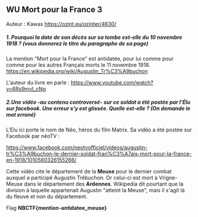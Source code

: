 
## WU Mort pour la France 3

Auteur : Kawas
<https://ozint.eu/ozinter/4630/>


##### 1. Pourquoi la date de son décès sur sa tombe est-elle du 10 novembre 1918 ? (vous donnerez le titre du paragraphe de sa page)

La mention "Mort pour la France" est antidatée, pour lui comme pour comme pour les autres Français morts le 11 novembre 1918.
<https://en.wikipedia.org/wiki/Augustin_Tr%C3%A9buchon>

L'auteur du livre en parle :
<https://www.youtube.com/watch?v=6Rs9mvI_cNg>

##### 2.Une vidéo -au contenu controversé- sur ce soldat a été postée par l'Élu sur facebook. Une erreur s'y est glissée. Quelle est-elle ? (On demande le mot erroné)

L'Elu ici porte le nom de Néo, héros du film Matrix.
Sa vidéo a été postée sur Facebook par néoTV :

<https://www.facebook.com/neotvofficiel/videos/augustin-tr%C3%A9buchon-le-dernier-soldat-fran%C3%A7ais-mort-pour-la-france-en-1918/1010560326155266/>

Cette vidéo cite le département de la **Meuse** pour le dernier combat auxquel a participé Augustin Trébuchon. Or celui-ci est mort à Vrigne-Meuse dans le département des **Ardennes**. Wikipedia dit pourtant que la division à laquelle appartenait Augustin "atteint la Meuse", mais il s'agit là du fleuve et non du département.

Flag
**NBCTF{mention-antidatee_meuse}**